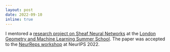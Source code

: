 ```yaml
---
layout: post
date: 2022-09-10
inline: true
---
```


I mentored a [research project on Sheaf Neural Networks](https://openreview.net/forum?id=xOXFkyRzTlu) at the [London Geometry and Machine Learning Summer School](https://www.logml.ai/). The paper was accepted to the [NeurReps workshop](https://www.neurreps.org/) at NeurIPS 2022. 